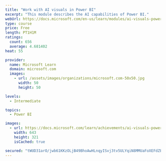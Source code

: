 ```yaml
---
title: "Work with AI visuals in Power BI"
excerpt: "This module describes the AI capabilities of Power BI."
webUrl: https://docs.microsoft.com/en-us/learn/modules/ai-visuals-power-bi/
type: course
price: Free
length: PT1H1M
ratings:
  count: 656
  average: 4.681402
heat: 55

provider:
  name: Microsoft Learn
  domain: microsoft.com
  images:
    - url: /assets/images/organizations/microsoft.com-50x50.jpg
      width: 50
      height: 50

levels:
  - Intermediate

topics:
  - Power BI

images:
  - url: https://docs.microsoft.com/learn/achievements/ai-visuals-power-bi-social.png
    width: 643
    height: 321
    isCached: true

secured: "tWUD31arO/jwb61KKzOLjB49BhoAwHLnqyISvj3tv5ULYqiN8MMUaFoXEFdZE4zJ3YBYHkDmgXpifQM1O+OCDDXeXPTp4pAfVxgtHSSBQZ2ypRv5OApxQU+86XxNaY0nLPbydsBrZGDRIPgBTVlvb5laUqdW8UfdYgbmGcRIN6iEFOwsx4pAxTwOm+XCbwFQFEw0e2HJ13Hnlk2kdIRqxw3+Mg+ckQwMQHgEmULe0DsJDXeTQyfOLjd7HjaegdNYcq0hQ+3Whe1Q42bdivLR6fuFZ+cCUzjdEGLcA1fXI+gcQHhqNOlrCf3iWkvIMO1niRSyGLnPJCj91ZpkZsrct0Bbv/7rZ6LaFOUXxYDX0xcJrjbUSR/XMPcyTQEqDsHJmMweK5ee2L+gOrSfR9gtYMJVE4lzBUtUxkde5twfee8=;yR2l//ue63WDq2/3e7IaIQ=="
---
```


